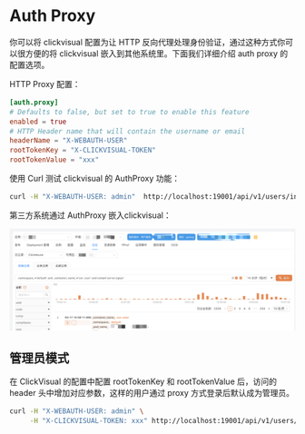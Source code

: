 # Auth Proxy

你可以将 clickvisual 配置为让 HTTP 反向代理处理身份验证，通过这种方式你可以很方便的将 clickvisual 嵌入到其他系统里。下面我们详细介绍 auth proxy 的配置选项。



HTTP Proxy 配置：
```toml
[auth.proxy]
# Defaults to false, but set to true to enable this feature
enabled = true
# HTTP Header name that will contain the username or email
headerName = "X-WEBAUTH-USER"
rootTokenKey = "X-CLICKVISUAL-TOKEN"
rootTokenValue = "xxx"
```

使用 Curl 测试 clickvisual 的 AuthProxy 功能：
```sh
curl -H "X-WEBAUTH-USER: admin"  http://localhost:19001/api/v1/users/info
```

第三方系统通过 AuthProxy 嵌入clickvisual：

![img.png](../../../images/auth-proxy.png)

## 管理员模式
在 ClickVisual 的配置中配置 rootTokenKey 和 rootTokenValue 后，访问的 header 头中增加对应参数，这样的用户通过 proxy 方式登录后默认成为管理员。
```sh
curl -H "X-WEBAUTH-USER: admin" \
     -H "X-CLICKVISUAL-TOKEN: xxx" http://localhost:19001/api/v1/users/info
```
